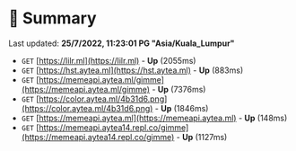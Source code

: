 # 📖 Summary
Last updated: **25/7/2022, 11:23:01 PG "Asia/Kuala_Lumpur"**

- `GET` [https://lilr.ml](https://lilr.ml) - **Up** (2055ms)
- `GET` [https://hst.aytea.ml](https://hst.aytea.ml) - **Up** (883ms)
- `GET` [https://memeapi.aytea.ml/gimme](https://memeapi.aytea.ml/gimme) - **Up** (7376ms)
- `GET` [https://color.aytea.ml/4b31d6.png](https://color.aytea.ml/4b31d6.png) - **Up** (1846ms)
- `GET` [https://memeapi.aytea.ml](https://memeapi.aytea.ml) - **Up** (148ms)
- `GET` [https://memeapi.aytea14.repl.co/gimme](https://memeapi.aytea14.repl.co/gimme) - **Up** (1127ms)
